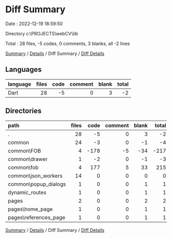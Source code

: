 # Diff Summary

Date : 2022-12-19 18:59:50

Directory c:\\PROJECTS\\webCV\\lib

Total : 28 files,  -5 codes, 0 comments, 3 blanks, all -2 lines

[Summary](results.md) / [Details](details.md) / Diff Summary / [Diff Details](diff-details.md)

## Languages
| language | files | code | comment | blank | total |
| :--- | ---: | ---: | ---: | ---: | ---: |
| Dart | 28 | -5 | 0 | 3 | -2 |

## Directories
| path | files | code | comment | blank | total |
| :--- | ---: | ---: | ---: | ---: | ---: |
| . | 28 | -5 | 0 | 3 | -2 |
| common | 24 | -3 | 0 | -1 | -4 |
| common\\FOB | 4 | -178 | -5 | -34 | -217 |
| common\\drawer | 1 | -2 | 0 | -1 | -3 |
| common\\fob | 4 | 177 | 5 | 33 | 215 |
| common\\json_workers | 14 | 0 | 0 | 0 | 0 |
| common\\popup_dialogs | 1 | 0 | 0 | 1 | 1 |
| dynamic_routes | 1 | 0 | 0 | 1 | 1 |
| pages | 2 | 0 | 0 | 2 | 2 |
| pages\\home_page | 1 | 0 | 0 | 1 | 1 |
| pages\\references_page | 1 | 0 | 0 | 1 | 1 |

[Summary](results.md) / [Details](details.md) / Diff Summary / [Diff Details](diff-details.md)